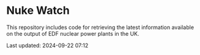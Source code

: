# Nuke Watch

This repository includes code for retrieving the latest information available on the output of EDF nuclear power plants in the UK.

Last updated: 2024-09-22 07:12